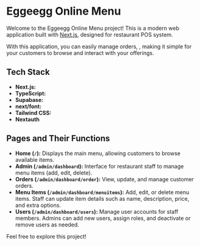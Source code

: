 # Eggeegg Online Menu

Welcome to the Eggeegg Online Menu project! This is a modern web application built with [Next.js](https://nextjs.org), designed for restaurant POS system.

With this application, you can easily manage orders, , making it simple for your customers to browse and interact with your offerings.

## Tech Stack

- **Next.js:** 
- **TypeScript:** 
- **Supabase:** 
- **next/font:** 
- **Tailwind CSS:** 
- **Nextauth** 

## Pages and Their Functions

- **Home (`/`):** Displays the main menu, allowing customers to browse available items.
- **Admin (`/admin/dashboard`):** Interface for restaurant staff to manage menu items (add, edit, delete).
- **Orders (`/admin/dashboard/order`):** View, update, and manage customer orders. 
- **Menu Items (`/admin/dashboard/menuitems`):** Add, edit, or delete menu items. Staff can update item details such as name, description, price, and extra options.
- **Users (`/admin/dashboard/users`):** Manage user accounts for staff members. Admins can add new users, assign roles, and deactivate or remove users as needed.


Feel free to explore this project!
